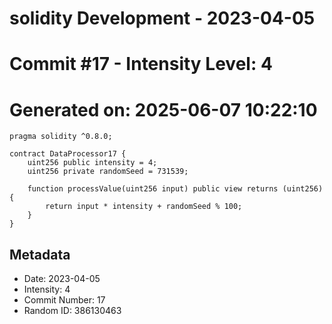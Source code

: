 ﻿# solidity Development - 2023-04-05
# Commit #17 - Intensity Level: 4
# Generated on: 2025-06-07 10:22:10
```solidity
pragma solidity ^0.8.0;

contract DataProcessor17 {
    uint256 public intensity = 4;
    uint256 private randomSeed = 731539;

    function processValue(uint256 input) public view returns (uint256) {
        return input * intensity + randomSeed % 100;
    }
}
```
## Metadata
- Date: 2023-04-05
- Intensity: 4
- Commit Number: 17
- Random ID: 386130463
